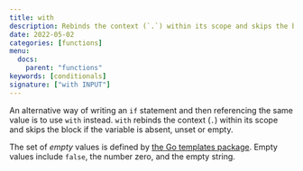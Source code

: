 ```yaml
---
title: with
description: Rebinds the context (`.`) within its scope and skips the block if the variable is absent or empty.
date: 2022-05-02
categories: [functions]
menu:
  docs:
    parent: "functions"
keywords: [conditionals]
signature: ["with INPUT"]
---
```


An alternative way of writing an `if` statement and then referencing the same value is to use `with` instead. `with` rebinds the context (`.`) within its scope and skips the block if the variable is absent, unset or empty.

The set of _empty_ values is defined by [the Go templates package](https://golang.org/pkg/text/template/). Empty values include `false`, the number zero, and the empty string.
